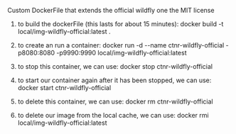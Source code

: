  Custom DockerFile that extends the official wildfly one
 the MIT license
 
 1) to build the dockerFile (this lasts for about 15 minutes):
 docker build -t local/img-wildfly-official:latest .
 
 2) to create an run a container:
 docker run -d --name ctnr-wildfly-official -p8080:8080 -p9990:9990 local/img-wildfly-official:latest

 3) to stop this container, we can use:
 docker stop ctnr-wildfly-official

 4) to start our container again after it has been stopped, we can use:
 docker start ctnr-wildfly-official

 5) to delete this container, we can use:
 docker rm ctnr-wildfly-official
 
 5) to delete our image from the local cache, we can use:
 docker rmi local/img-wildfly-official:latest
